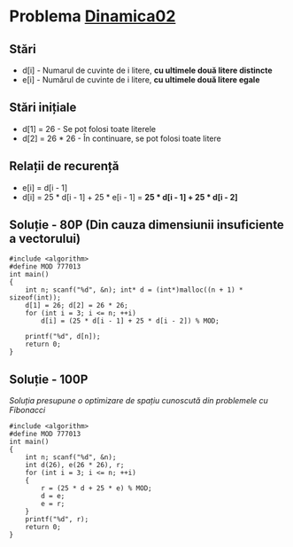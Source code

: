 # Problema [Dinamica02](https://www.pbinfo.ro/probleme/2260/dinamica02)

## Stări
- d[i] - Numarul de cuvinte de i litere, <b>cu ultimele două litere distincte</b>
- e[i] - Numărul de cuvinte de i litere, <b>cu ultimele două litere egale</b>

## Stări inițiale
- d[1] = 26 - Se pot folosi toate literele
- d[2] = 26 * 26 - În continuare, se pot folosi toate litere

## Relații de recurență
- e[i] = d[i - 1]
- d[i] = 25 * d[i - 1] + 25 * e[i - 1] = <b>25 * d[i - 1] + 25 * d[i - 2]</b>

## Soluție - 80P (Din cauza dimensiunii insuficiente a vectorului)
```
#include <algorithm>
#define MOD 777013
int main()
{
	int n; scanf("%d", &n); int* d = (int*)malloc((n + 1) * sizeof(int));
	d[1] = 26; d[2] = 26 * 26;
	for (int i = 3; i <= n; ++i)
		d[i] = (25 * d[i - 1] + 25 * d[i - 2]) % MOD;

	printf("%d", d[n]);
	return 0;
}
```

## Soluție - 100P
<i>Soluția presupune o optimizare de spațiu cunoscută din problemele cu Fibonacci</i>
```
#include <algorithm>
#define MOD 777013
int main()
{
	int n; scanf("%d", &n);
	int d(26), e(26 * 26), r;
	for (int i = 3; i <= n; ++i)
	{
		r = (25 * d + 25 * e) % MOD;
		d = e;
		e = r;
	}
	printf("%d", r);
	return 0;
}
```